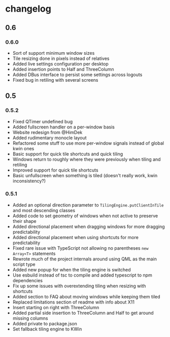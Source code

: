 # changelog

## 0.6

### 0.6.0
* Sort of support minimum window sizes
* Tile resizing done in pixels instead of relatives
* Added live settings configuration per desktop
* Added insertion points to Half and ThreeColumn
* Added DBus interface to persist some settings across logouts
* Fixed bug in retiling with several screens

## 0.5

### 0.5.2
* Fixed QTimer undefined bug
* Added fullscreen handler on a per-window basis
* Website redesign from @HimDek
* Added rudimentary monocle layout
* Refactored some stuff to use more per-window signals instead of global kwin ones
* Basic support for quick tile shortcuts and quick tiling
* Windows return to roughly where they were previously when tiling and retiling
* Improved support for quick tile shortcuts
* Basic unfullscreen when something is tiled (doesn't really work, kwin inconsistency?)

### 0.5.1
* Added an optional direction parameter to `TilingEngine.putClientInTile` and most descending classes
* Added code to set geometry of windows when not active to preserve their shape
* Added directional placement when dragging windows for more dragging predictability
* Added directional placement when using shortcuts for more predictability
* Fixed rare issue with TypeScript not allowing no parentheses `new Array<T>` statements
* Rewrote much of the project internals around using QML as the main script type
* Added new popup for when the tiling engine is switched
* Use esbuild instead of tsc to compile and added typescript to npm dependencies
* Fix up some issues with overextending tiling when resizing with shortcuts
* Added section to FAQ about moving windows while keeping them tiled
* Replaced limitations section of readme with info about X11
* Insert starting on right with ThreeColumn
* Added partial side insertion to ThreeColumn and Half to get around missing columns
* Added private to package.json
* Set fallback tiling engine to KWin
